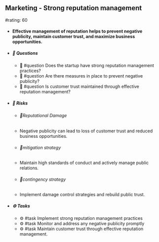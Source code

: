 ## Marketing - Strong reputation management
#rating: 60
- #### Effective management of reputation helps to prevent negative publicity, maintain customer trust, and maximize business opportunities.
- ##### 💭 Questions
  - 💭 #question Does the startup have strong reputation management practices?
  - 💭 #question Are there measures in place to prevent negative publicity?
  - 💭 #question Is customer trust maintained through effective reputation management?
- ##### 🚨 Risks
  - ###### 🚨Reputational Damage
  - Negative publicity can lead to loss of customer trust and reduced business opportunities.
  - ###### 🚨mitigation strategy
  - Maintain high standards of conduct and actively manage public relations.
  - ###### 🚨contingency strategy
  - Implement damage control strategies and rebuild public trust.
- ##### ⚙️ Tasks
  - ⚙️ #task Implement strong reputation management practices
  - ⚙️ #task  Monitor and address any negative publicity promptly
  - ⚙️ #task  Maintain customer trust through effective reputation management.


